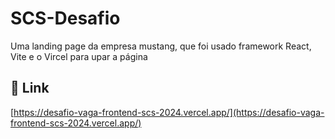 
# SCS-Desafio

Uma landing page da empresa mustang, que foi usado framework React, Vite e o Vircel para upar a página

## 🔗 Link

[https://desafio-vaga-frontend-scs-2024.vercel.app/](https://desafio-vaga-frontend-scs-2024.vercel.app/)
